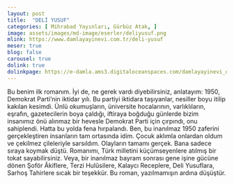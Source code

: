 ```yaml
---
layout: post
title:  "DELİ YUSUF"
categories: [ Mihrabad Yayınları, Gürbüz Atak, ]
image: assets/images/md-image/eserler/deliyusuf.png
mlink: https://www.damlayayinevi.com.tr/deli-yusuf
meser: true
blog: false
carousel: true
dolink: true
dolinkpage: https://e-damla.ams3.digitaloceanspaces.com/damlayayinevi_ornek_sayfalar/9786058247543/index.html
---
```


Bu benim ilk romanım.
İyi de, ne gerek vardı diyebilirsiniz, anlatayım:
1950, Demokrat Parti’nin iktidar yılı. Bu partiyi
iktidara taşıyanlar, nesiller boyu itilip kakılan
kesimdi. Ünlü okumuşların, üniversite hocalarının,
varlıklıların, eşrafın, gazetecilerin boya çaldığı,
iftiraya boğduğu günlerde bizim insanımız
önü alınmaz bir hevesle Demokrat Parti
için çırpındı, onu sahiplendi.
Hatta bu yolda fena hırpalandı.
Ben, bu inanılmaz 1950
zaferini gerçekleştiren insanların
tam ortasında idim. Çocuk
aklımla onlardan oldum ve çekilmez
çileleriyle sarsıldım.
Olayların tamamı gerçek.
Bana sadece sıraya koymak düştü.
Romanımı, Türk milletini
küçümseyenlere atılmış bir tokat
sayabilirsiniz. Veya, bir inanılmaz
bayram sonrası gene işine gücüne
dönen Şoför Âkiflere, Terzi Hulûsilere,
Kalaycı Receplere, Deli Yusuflara,
Sarhoş Tahirlere sıcak bir teşekkür.
Bu roman, yazılmamışın ardına
düşüştür.